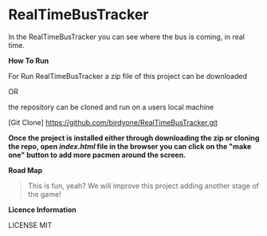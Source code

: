 # RealTimeBusTracker

In the RealTimeBusTracker you can see where the bus is coming, in real time.

**How To Run**


For Run RealTimeBusTracker a zip file of this project can be downloaded 

OR

the repository can be cloned and run on a users local machine

[Git Clone] https://github.com/birdyone/RealTimeBusTracker.git


**Once the project is installed either through downloading the zip or cloning the repo, open _index.html_ file in the browser you can click on the "make one" button to add more pacmen around the screen.**


**Road Map**

>This is fun, yeah? We will improve this project adding another stage of the game!


**Licence Information**

LICENSE MIT
